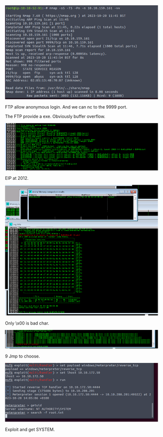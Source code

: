 ![image-20231020185345233](./assets/image-20231020185345233.png)

FTP allow anonymous login. And we can nc to the 9999 port.

The FTP provide a exe. Obviously buffer overflow.



![image-20231020205410727](./assets/image-20231020205410727.png)

EIP at 2012.

![image-20231020205848827](./assets/image-20231020205848827.png)

Only \x00 is bad char.

![image-20231020205947252](./assets/image-20231020205947252.png)

9 Jmp to choose.

![image-20231020210535660](./assets/image-20231020210535660.png)

Exploit and get SYSTEM.

